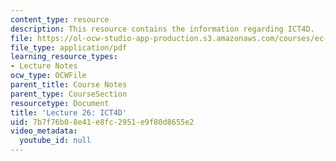 ```yaml
---
content_type: resource
description: This resource contains the information regarding ICT4D.
file: https://ol-ocw-studio-app-production.s3.amazonaws.com/courses/ec-701j-d-lab-i-development-fall-2009/7b7f76b08e41e8fc2951e9f80d8655e2_MITEC_701JF09_lec26_nb.pdf
file_type: application/pdf
learning_resource_types:
- Lecture Notes
ocw_type: OCWFile
parent_title: Course Notes
parent_type: CourseSection
resourcetype: Document
title: 'Lecture 26: ICT4D'
uid: 7b7f76b0-8e41-e8fc-2951-e9f80d8655e2
video_metadata:
  youtube_id: null
---
```

